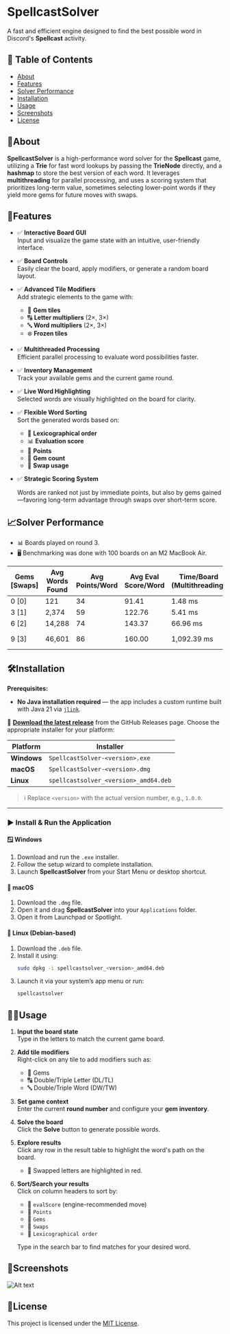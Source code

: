 # SpellcastSolver

A fast and efficient engine designed to find the best possible word in Discord's **Spellcast** activity.

## 📌 Table of Contents
- [About](#about)
- [Features](#features)
- [Solver Performance](#solver-performance)
- [Installation](#installation)
- [Usage](#usage)
- [Screenshots](#screenshots)
- [License](#license)

## 📖About

**SpellcastSolver** is a high-performance word solver for the **Spellcast** game, 
utilizing a **Trie** for fast word lookups by passing the **TrieNode** directly, and a **hashmap**
to store the best version of each word. It leverages **multithreading** for parallel processing,
and uses a scoring system that prioritizes long-term value, sometimes selecting lower-point 
words if they yield more gems for future moves with swaps.

## 🚀Features

- ✅ **Interactive Board GUI**  
  Input and visualize the game state with an intuitive, user-friendly interface.

- ✅ **Board Controls**  
  Easily clear the board, apply modifiers, or generate a random board layout.

- ✅ **Advanced Tile Modifiers**  
  Add strategic elements to the game with:
    - 💎 **Gem tiles**
    - 🔠 **Letter multipliers** (2×, 3×)
    - 🔤 **Word multipliers** (2×, 3×)
    - ❄️ **Frozen tiles**

- ✅ **Multithreaded Processing**  
  Efficient parallel processing to evaluate word possibilities faster.

- ✅ **Inventory Management**  
  Track your available gems and the current game round.

- ✅ **Live Word Highlighting**  
  Selected words are visually highlighted on the board for clarity.

- ✅ **Flexible Word Sorting**  
  Sort the generated words based on:
    - 📖 **Lexicographical order**
    - 📊 **Evaluation score**
    - 💯 **Points**
    - 💎 **Gem count**
    - 🔄 **Swap usage**

- ✅ **Strategic Scoring System**

  Words are ranked not just by immediate points, but also by gems gained—favoring long-term advantage 
  through swaps over short-term score.

## 📈Solver Performance

- 📊 Boards played on round 3.
- 🖥️ Benchmarking was done with 100 boards on an M2 MacBook Air.

| Gems [Swaps] | Avg Words Found | Avg Points/Word | Avg Eval Score/Word | Time/Board (Multithreading) | Time/Board (Single threaded) |
|--------------|-----------------|-----------------|---------------------|-----------------------------|------------------------------|
| 0 [0]        | 121             | 34              | 91.41               | 1.48 ms                     | 0.43 ms                      |
| 3 [1]        | 2,374           | 59              | 122.76              | 5.41 ms                     | 8.84 ms                      |
| 6 [2]        | 14,288          | 74              | 143.37              | 66.96 ms                    | 250.29 ms                    |
| 9 [3]        | 46,601          | 86              | 160.00              | 1,092.39 ms                 | 4,188.90 ms                  |


## 🛠️Installation

**Prerequisites:**
- **No Java installation required** — the app includes a custom runtime built with Java 21 via [`jlink`](https://docs.oracle.com/en/java/javase/21/docs/specs/jlink/jlink.html).

🔽 **[Download the latest release](https://github.com/dootz1/SpellcastSolver/releases/latest)** from the GitHub Releases page. Choose the appropriate installer for your platform:

| Platform    | Installer                             |
|-------------|---------------------------------------|
| **Windows** | `SpellcastSolver-<version>.exe`       |
| **macOS**   | `SpellcastSolver-<version>.dmg`       |
| **Linux**   | `spellcastsolver_<version>_amd64.deb` |

> ℹ️ Replace `<version>` with the actual version number, e.g., `1.0.0`.

---

### ▶️ Install & Run the Application

#### 🪟 Windows
1. Download and run the `.exe` installer.
2. Follow the setup wizard to complete installation.
3. Launch **SpellcastSolver** from your Start Menu or desktop shortcut.

#### 🍎 macOS
1. Download the `.dmg` file.
2. Open it and drag **SpellcastSolver** into your `Applications` folder.
3. Open it from Launchpad or Spotlight.

#### 🐧 Linux (Debian-based)
1. Download the `.deb` file.
2. Install it using:
   ```bash
   sudo dpkg -i spellcastsolver_<version>_amd64.deb
    ```
3. Launch it via your system’s app menu or run:
   ```bash
   spellcastsolver
    ```

## 🧑‍💻Usage

1. **Input the board state**  
   Type in the letters to match the current game board.

2. **Add tile modifiers**  
   Right-click on any tile to add modifiers such as:
    - 💎 Gems
    - 🔠 Double/Triple Letter (DL/TL)
    - 🔤 Double/Triple Word (DW/TW)

3. **Set game context**  
   Enter the current **round number** and configure your **gem inventory**.

4. **Solve the board**  
   Click the **Solve** button to generate possible words.

5. **Explore results**  
   Click any row in the result table to highlight the word's path on the board.
    - 🔴 Swapped letters are highlighted in red.

6. **Sort/Search your results**  
   Click on column headers to sort by:
    - 🧠 `evalScore` (engine-recommended move)
    - 💯 `Points`
    - 💎 `Gems`
    - 🔄 `Swaps`
    - 📖 `Lexicographical order`

   Type in the search bar to find matches for your desired word.


## 📸Screenshots

![Alt text](screenshots/screenshot.png?raw=true "Optional Title")

## 📝License

This project is licensed under the [MIT License](LICENSE).